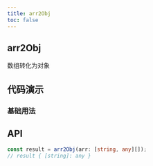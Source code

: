 ```yaml
---
title: arr2Obj
toc: false
---
```


## arr2Obj

数组转化为对象

## 代码演示

### 基础用法

<!-- 通过 code 标签配置 -->
<code src="./demo/demo1.tsx"></code>

## API

```typescript
const result = arr2Obj(arr: [string, any][]);
// result { [string]: any }
```
